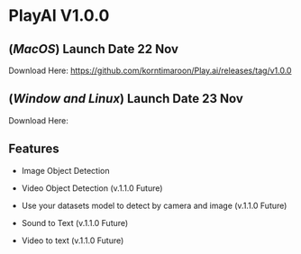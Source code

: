 # PlayAI V1.0.0

## (*****MacOS*****) Launch Date 22 Nov

Download Here: https://github.com/korntimaroon/Play.ai/releases/tag/v1.0.0
 
## (*****Window and Linux*****) Launch Date 23 Nov

Download Here: 

## Features

- Image Object Detection

- Video Object Detection (v.1.1.0 Future)

- Use your datasets model to detect by camera and image (v.1.1.0 Future)

- Sound to Text (v.1.1.0 Future)

- Video to text (v.1.1.0 Future)


